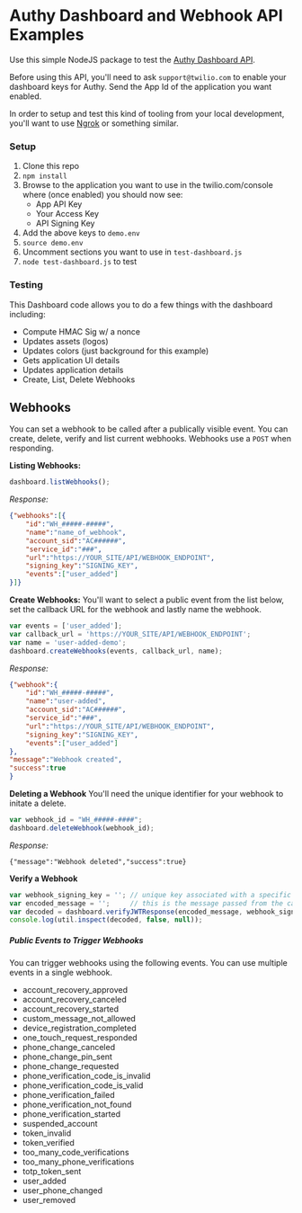 # Authy Dashboard and Webhook API Examples
Use this simple NodeJS package to test the [Authy Dashboard API](http://docs.authy.com/dashboard.html).  

Before using this API, you'll need to ask `support@twilio.com` to enable your dashboard keys for Authy.  Send the App Id of the application you want enabled.

In order to setup and test this kind of tooling from your local development, you'll want to use [Ngrok](http://ngrok.io) or something similar.

### Setup
1. Clone this repo
2. `npm install`
3. Browse to the application you want to use in the twilio.com/console where (once enabled) you should now see:
    * App API Key
    * Your Access Key
    * API Signing Key
5. Add the above keys to `demo.env`
6. `source demo.env`
7. Uncomment sections you want to use in `test-dashboard.js`
7. `node test-dashboard.js` to test

### Testing
This Dashboard code allows you to do a few things with the dashboard including:
* Compute HMAC Sig w/ a nonce
* Updates assets (logos)
* Updates colors (just background for this example)
* Gets application UI details
* Updates application details
* Create, List, Delete Webhooks

## Webhooks
You can set a webhook to be called after a publically visible event.  You can create, delete, verify and list current webhooks.  Webhooks use a `POST` when responding.

**Listing Webhooks:**
```javascript
dashboard.listWebhooks();
```
*Response:*
```json
{"webhooks":[{
    "id":"WH_#####-#####",
    "name":"name_of_webhook",
    "account_sid":"AC######",
    "service_id":"###",
    "url":"https://YOUR_SITE/API/WEBHOOK_ENDPOINT",
    "signing_key":"SIGNING_KEY",
    "events":["user_added"]
}]}
```


**Create Webhooks:**
You'll want to select a public event from the list below, set the callback URL for the webhook and lastly name the webhook.
```javascript
var events = ['user_added'];
var callback_url = 'https://YOUR_SITE/API/WEBHOOK_ENDPOINT';
var name = 'user-added-demo';
dashboard.createWebhooks(events, callback_url, name);
```
*Response:*
```json
{"webhook":{
    "id":"WH_#####-#####",
    "name":"user-added",
    "account_sid":"AC######",
    "service_id":"###",
    "url":"https://YOUR_SITE/API/WEBHOOK_ENDPOINT",
    "signing_key":"SIGNING_KEY",
    "events":["user_added"]
},
"message":"Webhook created",
"success":true
}
```
**Deleting a Webhook**
You'll need the unique identifier for your webhook to initate a delete.
```javascript
var webhook_id = "WH_#####-####";
dashboard.deleteWebhook(webhook_id);
```
*Response:*
```
{"message":"Webhook deleted","success":true}
```
**Verify a Webhook**
```javascript
var webhook_signing_key = ''; // unique key associated with a specific webhook
var encoded_message = '';     // this is the message passed from the callback
var decoded = dashboard.verifyJWTResponse(encoded_message, webhook_signing_key);
console.log(util.inspect(decoded, false, null));
```

##### Public Events to Trigger Webhooks
You can trigger webhooks using the following events.  You can use multiple events in a single webhook.

* account_recovery_approved
* account_recovery_canceled
* account_recovery_started
* custom_message_not_allowed
* device_registration_completed
* one_touch_request_responded
* phone_change_canceled
* phone_change_pin_sent
* phone_change_requested
* phone_verification_code_is_invalid
* phone_verification_code_is_valid
* phone_verification_failed
* phone_verification_not_found
* phone_verification_started
* suspended_account
* token_invalid
* token_verified
* too_many_code_verifications
* too_many_phone_verifications
* totp_token_sent
* user_added
* user_phone_changed
* user_removed


